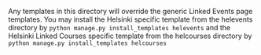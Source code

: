 Any templates in this directory will override the generic Linked Events page templates. You may install the Helsinki specific template from the helevents directory by
`python manage.py install_templates helevents` and the Helsinki Linked Courses specific template from the helcourses directory by `python manage.py install_templates helcourses`
